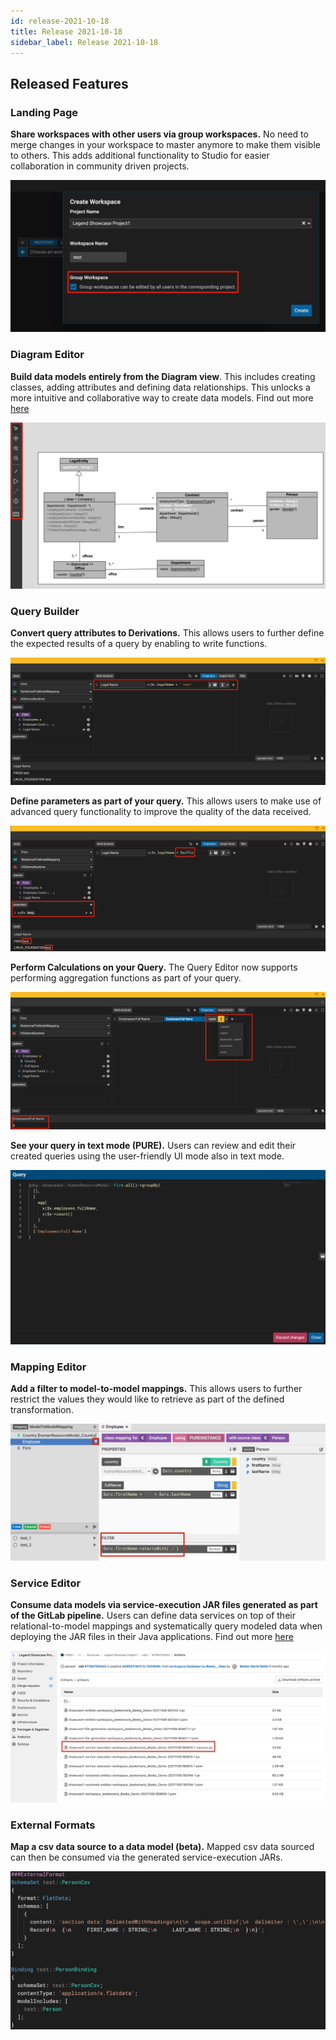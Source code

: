 ```yaml
---
id: release-2021-10-18
title: Release 2021-10-18
sidebar_label: Release 2021-10-18
---
```


## Released Features

### Landing Page

**Share workspaces with other users via group workspaces.** No need to merge changes in your workspace to master anymore to make them visible to others. This adds additional functionality to Studio for easier collaboration in community driven projects.

![new group workspace feature](../assets/new-group-workspace.jpg)
### Diagram Editor

**Build data models entirely from the Diagram view**. This includes creating classes, adding attributes and defining data relationships. This unlocks a more intuitive and collaborative way to create data models. Find out more [here](https://legend.finos.org/docs/studio/create-diagram)

![new diagram feature](../assets/diagram-new-feature.jpg)

### Query Builder

**Convert query attributes to Derivations.** This allows users to further define the expected results of a query by enabling to write functions.

![derivation in query](../assets/new-feature-derivation.jpg)

**Define parameters as part of your query.** This allows users to make use of advanced query functionality to improve the quality of the data received.

![parameter in query](../assets/new-parameter-query.jpg)

**Perform Calculations on your Query.** The Query Editor now supports performing aggregation functions as part of your query.

![aggregation in query](../assets/new-aggregations.jpg)

**See your query in text mode (PURE).** Users can review and edit their created queries using the user-friendly UI mode also in text mode.

![textmode in query](../assets/new-textmode-query.jpg)
### Mapping Editor

**Add a filter to model-to-model mappings.** This allows users to further restrict the values they would like to retrieve as part of the defined transformation.

![filter in mapping](../assets/new-mapping-filter.jpg)
### Service Editor

**Consume data models via service-execution JAR files generated as part of the GitLab pipeline.** Users can define data services on top of their relational-to-model mappings and systematically query modeled data when deploying the JAR files in their Java applications. Find out more [here](https://legend.finos.org/docs/studio/consume-service)

![service execution jar](../assets/new-service-execution-jar.jpg)
### External Formats

**Map a csv data source to a data model (beta).** Mapped csv data sourced can then be consumed via the generated service-execution JARs.

![csv mapping](../assets/new-csv-mapping.jpg)

